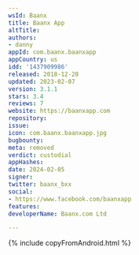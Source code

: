 ```yaml
---
wsId: Baanx
title: Baanx App
altTitle: 
authors:
- danny
appId: com.baanx.baanxapp
appCountry: us
idd: '1437909986'
released: 2018-12-20
updated: 2023-02-07
version: 3.1.1
stars: 3.4
reviews: 7
website: https://baanxapp.com
repository: 
issue: 
icon: com.baanx.baanxapp.jpg
bugbounty: 
meta: removed
verdict: custodial
appHashes: 
date: 2024-02-05
signer: 
twitter: baanx_bxx
social:
- https://www.facebook.com/baanxapp
features: 
developerName: Baanx.com Ltd

---
```


{% include copyFromAndroid.html %}
